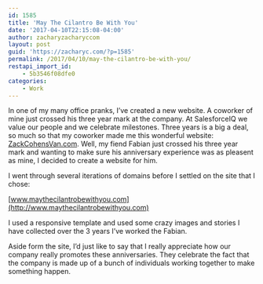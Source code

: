 ```yaml
---
id: 1585
title: 'May The Cilantro Be With You'
date: '2017-04-10T22:15:08-04:00'
author: zacharyzacharyccom
layout: post
guid: 'https://zacharyc.com/?p=1585'
permalink: /2017/04/10/may-the-cilantro-be-with-you/
restapi_import_id:
    - 5b3546f08dfe0
categories:
    - Work
---
```


In one of my many office pranks, I’ve created a new website. A coworker of mine just crossed his three year mark at the company. At SalesforceIQ we value our people and we celebrate milestones. Three years is a big a deal, so much so that my coworker made me this wonderful website: [ZackCohensVan.com](http://zackcohensvan.com). Well, my fiend Fabian just crossed his three year mark and wanting to make sure his anniversary experience was as pleasent as mine, I decided to create a website for him.

I went through several iterations of domains before I settled on the site that I chose:

[www.maythecilantrobewithyou.com](http://www.maythecilantrobewithyou.com)

I used a responsive template and used some crazy images and stories I have collected over the 3 years I’ve worked the Fabian.

Aside form the site, I’d just like to say that I really appreciate how our company really promotes these anniversaries. They celebrate the fact that the company is made up of a bunch of individuals working together to make something happen.